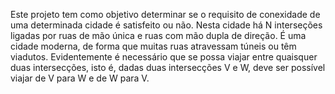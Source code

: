 Este projeto tem como objetivo determinar se o requisito de conexidade de uma determinada cidade é satisfeito ou não.
Nesta cidade há N interseções ligadas por ruas de mão única e ruas com mão dupla de direção. É uma cidade moderna, de forma que muitas ruas atravessam túneis ou têm viadutos.
Evidentemente é necessário que se possa viajar entre quaisquer duas intersecções, isto é, dadas duas intersecções V e W, deve ser possível viajar de V para W e de W para V.
